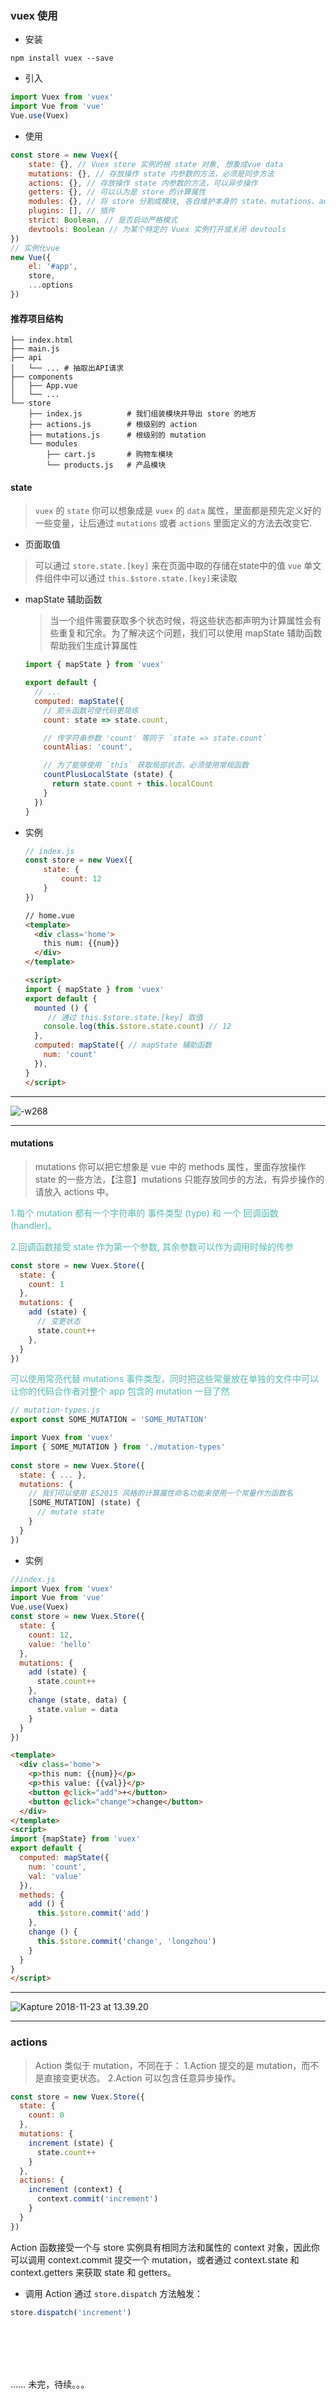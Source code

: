 ### vuex 使用
 - 安装
 
 ```
 npm install vuex --save
 ```
 - 引入
 ```javascript
 import Vuex from 'vuex'
 import Vue from 'vue'
 Vue.use(Vuex)
 ```
 - 使用
 ```javascript
 const store = new Vuex({
     state: {}, // Vuex store 实例的根 state 对象, 想象成vue data 
     mutations: {}, // 存放操作 state 内参数的方法，必须是同步方法
     actions: {}, // 存放操作 state 内参数的方法，可以异步操作
     getters: {}, // 可以认为是 store 的计算属性
     modules: {}, // 将 store 分割成模块, 各自维护本身的 state、mutations、actions ……
     plugins: [], // 插件
     strict: Boolean, // 是否启动严格模式
     devtools: Boolean // 为某个特定的 Vuex 实例打开或关闭 devtools
 })
 // 实例化vue
 new Vue({
     el: '#app',
     store,
     ...options
 })
 ```
 
#### 推荐项目结构
```
├── index.html
├── main.js
├── api
│   └── ... # 抽取出API请求
├── components
│   ├── App.vue
│   └── ...
└── store
    ├── index.js          # 我们组装模块并导出 store 的地方
    ├── actions.js        # 根级别的 action
    ├── mutations.js      # 根级别的 mutation
    └── modules
        ├── cart.js       # 购物车模块
        └── products.js   # 产品模块
```
 
#### state
 >`vuex` 的 `state` 你可以想象成是 `vuex` 的 `data` 属性，里面都是预先定义好的一些变量，让后通过 `mutations` 或者 `actions` 里面定义的方法去改变它.

- 页面取值
 > 可以通过 `store.state.[key]` 来在页面中取的存储在state中的值
   `vue` 单文件组件中可以通过 `this.$store.state.[key]`来读取

- mapState 辅助函数
    >当一个组件需要获取多个状态时候，将这些状态都声明为计算属性会有些重复和冗余。为了解决这个问题，我们可以使用 mapState 辅助函数帮助我们生成计算属性
    
    ```javascript
    import { mapState } from 'vuex'
    
    export default {
      // ...
      computed: mapState({
        // 箭头函数可使代码更简练
        count: state => state.count,
    
        // 传字符串参数 'count' 等同于 `state => state.count`
        countAlias: 'count',
    
        // 为了能够使用 `this` 获取局部状态，必须使用常规函数
        countPlusLocalState (state) {
          return state.count + this.localCount
        }
      })
    }
    ```
- 实例
    ```javascript
    // index.js
    const store = new Vuex({
        state: {
            count: 12
        }
    })
    ```
    
    ```html
    // home.vue
    <template>
      <div class='home'>
        this num: {{num}}
      </div>
    </template>
    
    <script>
    import { mapState } from 'vuex'
    export default {
      mounted () {
         // 通过 this.$store.state.[key] 取值
        console.log(this.$store.state.count) // 12
      },
      computed: mapState({ // mapState 辅助函数
        num: 'count'
      }),
    }
    </script>
    ```

---

![-w268](media/15429437083534.jpg)

---


#### mutations
 >mutations 你可以把它想象是 vue 中的 methods 属性，里面存放操作 state 的一些方法，【注意】mutations 只能存放同步的方法，有异步操作的请放入 actions 中。
 
<p style="color: #55b9b4">
1.每个 mutation 都有一个字符串的 事件类型 (type) 和 一个 回调函数 (handler)。
</p>
<p style="color: #55b9b4">
2.回调函数接受 state 作为第一个参数, 其余参数可以作为调用时候的传参 
</p>

```javascript
const store = new Vuex.Store({
  state: {
    count: 1
  },
  mutations: {
    add (state) {
      // 变更状态
      state.count++
    },
  }
})
```

<p style="color: #55b9b4">
可以使用常亮代替 mutations 事件类型，同时把这些常量放在单独的文件中可以让你的代码合作者对整个 app 包含的 mutation 一目了然
</p>

```javascript
// mutation-types.js
export const SOME_MUTATION = 'SOME_MUTATION'
```
```javascript
import Vuex from 'vuex'
import { SOME_MUTATION } from './mutation-types'
    
const store = new Vuex.Store({
  state: { ... },
  mutations: {
    // 我们可以使用 ES2015 风格的计算属性命名功能来使用一个常量作为函数名
    [SOME_MUTATION] (state) {
      // mutate state
    }
  }
})
```    
 
- 实例
    
```javascript
//index.js
import Vuex from 'vuex'
import Vue from 'vue'
Vue.use(Vuex)
const store = new Vuex.Store({
  state: {
    count: 12,
    value: 'hello'
  },
  mutations: {
    add (state) {
      state.count++
    },
    change (state, data) {
      state.value = data
    }
  }
})
```
    
```html
<template>
  <div class='home'>
    <p>this num: {{num}}</p>
    <p>this value: {{val}}</p>
    <button @click="add">+</button>
    <button @click="change">change</button>
  </div>
</template>
<script>
import {mapState} from 'vuex'
export default {
  computed: mapState({
    num: 'count',
    val: 'value'
  }),
  methods: {
    add () {
      this.$store.commit('add')
    },
    change () {
      this.$store.commit('change', 'longzhou')
    }
  }
}
</script>
```
---

![Kapture 2018-11-23 at 13.39.20](media/Kapture%202018-11-23%20at%2013.39.20.gif)

---

### actions

>Action 类似于 mutation，不同在于：
1.Action 提交的是 mutation，而不是直接变更状态。
2.Action 可以包含任意异步操作。
```javascript
const store = new Vuex.Store({
  state: {
    count: 0
  },
  mutations: {
    increment (state) {
      state.count++
    }
  },
  actions: {
    increment (context) {
      context.commit('increment')
    }
  }
})
```
Action 函数接受一个与 store 实例具有相同方法和属性的 context 对象，因此你可以调用 context.commit 提交一个 mutation，或者通过 context.state 和 context.getters 来获取 state 和 getters。

- 调用
Action 通过 `store.dispatch` 方法触发：

```javascript
store.dispatch('increment')
```
<br/>
<br/>
<br/>
<br/>

…… 未完，待续。。。
    
